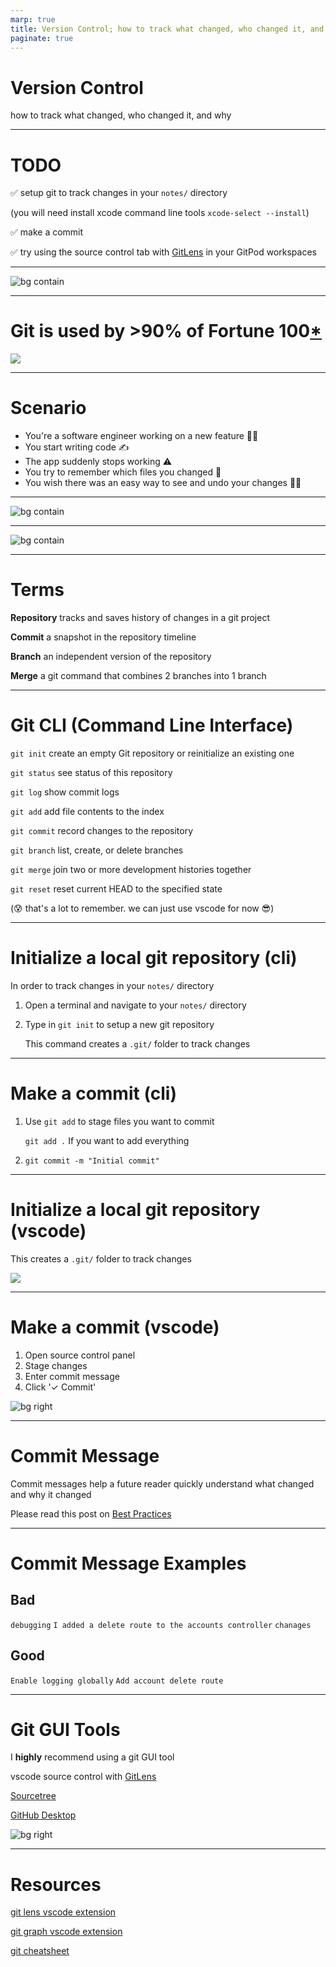 ```yaml
---
marp: true
title: Version Control; how to track what changed, who changed it, and why
paginate: true
---
```


# Version Control
how to track what changed, who changed it, and why

---

# TODO
✅ setup git to track changes in your `notes/` directory

(you will need install xcode command line tools `xcode-select --install`)

✅ make a commit

✅ try using the source control tab with [GitLens](https://open-vsx.org/extension/eamodio/gitlens) in your GitPod workspaces

---


![bg contain](git-meme.png)

---

# Git is used by >90% of Fortune 100[*](https://octoverse.github.com)

![](git-companies.png)

---

# Scenario
* You're a software engineer working on a new feature 🧑‍💻
* You start writing code ✍️
* The app suddenly stops working ⚠️
* You try to remember which files you changed 🤷
* You wish there was an easy way to see and undo your changes 🧞‍♀️

---
<!-- TODO: replace with vscode source control diff -->
![bg contain](./vscode-working-tree.png)

---

![bg contain](./git-graph.png)

---

# Terms

**Repository**
tracks and saves history of changes in a git project

**Commit**
a snapshot in the repository timeline

**Branch**
an independent version of the repository

**Merge**
a git command that combines 2 branches into 1 branch

---
# Git CLI (Command Line Interface)

`git init` create an empty Git repository or reinitialize an existing one

`git status` see status of this repository

`git log` show commit logs

`git add` add file contents to the index

`git commit` record changes to the repository

`git branch` list, create, or delete branches

`git merge` join two or more development histories together

`git reset` reset current HEAD to the specified state

(😰 that's a lot to remember. we can just use vscode for now 😎)

---
# Initialize a local git repository (cli)

In order to track changes in your `notes/` directory

1. Open a terminal and navigate to your `notes/` directory

2. Type in `git init` to setup a new git repository

    This command creates a `.git/` folder to track changes


---

# Make a commit (cli)

1. Use `git add` to stage files you want to commit

    `git add .` If you want to add everything

2. `git commit -m "Initial commit"`

---
# Initialize a local git repository (vscode)

This creates a `.git/` folder to track changes

![](./vscode-git-init.png)

---
# Make a commit (vscode)

1. Open source control panel
2. Stage changes
3. Enter commit message
4. Click '✓ Commit'

![bg right](./vscode-commit.png)

---
# Commit Message

Commit messages help a future reader quickly understand what changed and why it changed

Please read this post on [Best Practices](https://initialcommit.com/blog/git-commit-messages-best-practices)

___

# Commit Message Examples

## Bad

`debugging`
`I added a delete route to the accounts controller`
`chanages`

## Good

`Enable logging globally`
`Add account delete route`


___

# Git GUI Tools
I **highly** recommend using a git GUI tool

vscode source control with [GitLens](https://open-vsx.org/extension/eamodio/gitlens)

[Sourcetree](https://sourcetreeapp.com)

[GitHub Desktop](https://desktop.github.com/)

![bg right](./vscode-source-control.png)

---

# Resources

[git lens vscode extension](https://marketplace.visualstudio.com/items?itemName=eamodio.gitlens)

[git graph vscode extension](https://marketplace.visualstudio.com/items?itemName=mhutchie.git-graph)

[git cheatsheet](https://education.github.com/git-cheat-sheet-education.pdf)

